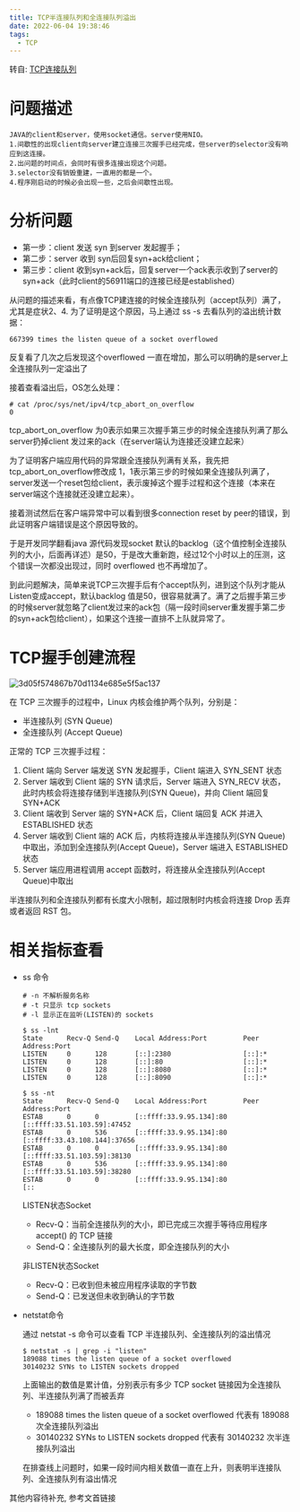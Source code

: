 ```yaml
---
title: TCP半连接队列和全连接队列溢出
date: 2022-06-04 19:38:46
tags:
  - TCP
---
```


转自: [TCP连接队列](https://www.cnblogs.com/sidesky/p/6844228.html)

# 问题描述

```
JAVA的client和server，使用socket通信。server使用NIO。
1.间歇性的出现client向server建立连接三次握手已经完成，但server的selector没有响应到这连接。
2.出问题的时间点，会同时有很多连接出现这个问题。
3.selector没有销毁重建，一直用的都是一个。
4.程序刚启动的时候必会出现一些，之后会间歇性出现。
```

<!--more-->

# 分析问题

- 第一步：client 发送 syn 到server 发起握手；
- 第二步：server 收到 syn后回复syn+ack给client；
- 第三步：client 收到syn+ack后，回复server一个ack表示收到了server的syn+ack（此时client的56911端口的连接已经是established）

从问题的描述来看，有点像TCP建连接的时候全连接队列（accept队列）满了，尤其是症状2、4. 为了证明是这个原因，马上通过 ss -s 去看队列的溢出统计数据：

```
667399 times the listen queue of a socket overflowed
```

反复看了几次之后发现这个overflowed 一直在增加，那么可以明确的是server上全连接队列一定溢出了

接着查看溢出后，OS怎么处理：

```
# cat /proc/sys/net/ipv4/tcp_abort_on_overflow
0
```

tcp_abort_on_overflow 为0表示如果三次握手第三步的时候全连接队列满了那么server扔掉client 发过来的ack（在server端认为连接还没建立起来）

为了证明客户端应用代码的异常跟全连接队列满有关系，我先把tcp_abort_on_overflow修改成 1，1表示第三步的时候如果全连接队列满了，server发送一个reset包给client，表示废掉这个握手过程和这个连接（本来在server端这个连接就还没建立起来）。

接着测试然后在客户端异常中可以看到很多connection reset by peer的错误，到此证明客户端错误是这个原因导致的。

于是开发同学翻看java 源代码发现socket 默认的backlog（这个值控制全连接队列的大小，后面再详述）是50，于是改大重新跑，经过12个小时以上的压测，这个错误一次都没出现过，同时 overflowed 也不再增加了。

到此问题解决，简单来说TCP三次握手后有个accept队列，进到这个队列才能从Listen变成accept，默认backlog 值是50，很容易就满了。满了之后握手第三步的时候server就忽略了client发过来的ack包（隔一段时间server重发握手第二步的syn+ack包给client），如果这个连接一直排不上队就异常了。



# TCP握手创建流程

![3d05f574867b70d1134e685e5f5ac137](3d05f574867b70d1134e685e5f5ac137.jpg)

在 TCP 三次握手的过程中，Linux 内核会维护两个队列，分别是：

- 半连接队列 (SYN Queue)
- 全连接队列 (Accept Queue)

正常的 TCP 三次握手过程：

1. Client 端向 Server 端发送 SYN 发起握手，Client 端进入 SYN_SENT 状态
2. Server 端收到 Client 端的 SYN 请求后，Server 端进入 SYN_RECV 状态，此时内核会将连接存储到半连接队列(SYN Queue)，并向 Client 端回复 SYN+ACK
3. Client 端收到 Server 端的 SYN+ACK 后，Client 端回复 ACK 并进入 ESTABLISHED 状态
4. Server 端收到 Client 端的 ACK 后，内核将连接从半连接队列(SYN Queue)中取出，添加到全连接队列(Accept Queue)，Server 端进入 ESTABLISHED 状态
5. Server 端应用进程调用 accept 函数时，将连接从全连接队列(Accept Queue)中取出

半连接队列和全连接队列都有长度大小限制，超过限制时内核会将连接 Drop 丢弃或者返回 RST 包。



# 相关指标查看

- ss 命令

  ```
  # -n 不解析服务名称 
  # -t 只显示 tcp sockets 
  # -l 显示正在监听(LISTEN)的 sockets 
   
  $ ss -lnt 
  State      Recv-Q Send-Q    Local Address:Port         Peer Address:Port 
  LISTEN     0      128       [::]:2380                  [::]:* 
  LISTEN     0      128       [::]:80                    [::]:* 
  LISTEN     0      128       [::]:8080                  [::]:* 
  LISTEN     0      128       [::]:8090                  [::]:* 
   
  $ ss -nt 
  State      Recv-Q Send-Q    Local Address:Port         Peer Address:Port 
  ESTAB      0      0         [::ffff:33.9.95.134]:80                   [::ffff:33.51.103.59]:47452 
  ESTAB      0      536       [::ffff:33.9.95.134]:80                  [::ffff:33.43.108.144]:37656 
  ESTAB      0      0         [::ffff:33.9.95.134]:80                   [::ffff:33.51.103.59]:38130 
  ESTAB      0      536       [::ffff:33.9.95.134]:80                   [::ffff:33.51.103.59]:38280 
  ESTAB      0      0         [::ffff:33.9.95.134]:80                   [:: 
  ```

  LISTEN状态Socket

  - Recv-Q：当前全连接队列的大小，即已完成三次握手等待应用程序 accept() 的 TCP 链接
  - Send-Q：全连接队列的最大长度，即全连接队列的大小

  非LISTEN状态Socket

  - Recv-Q：已收到但未被应用程序读取的字节数
  - Send-Q：已发送但未收到确认的字节数

- netstat命令

  通过 netstat -s 命令可以查看 TCP 半连接队列、全连接队列的溢出情况

  ```
  $ netstat -s | grep -i "listen" 
  189088 times the listen queue of a socket overflowed 
  30140232 SYNs to LISTEN sockets dropped 
  ```

  上面输出的数值是累计值，分别表示有多少 TCP socket 链接因为全连接队列、半连接队列满了而被丢弃

  - 189088 times the listen queue of a socket overflowed 代表有 189088 次全连接队列溢出
  - 30140232 SYNs to LISTEN sockets dropped 代表有 30140232 次半连接队列溢出

  在排查线上问题时，如果一段时间内相关数值一直在上升，则表明半连接队列、全连接队列有溢出情况



其他内容待补充, 参考文首链接
